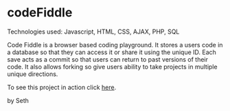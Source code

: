 # codeFiddle
Technologies used: Javascript, HTML, CSS, AJAX, PHP, SQL

Code Fiddle is a browser based coding playground. It stores a users code in a database so that they can access it or share it using the unique ID. Each save acts as a commit so that users can return to past versions of their code. It also allows forking so give users ability to take projects in multiple unique directions.

To see this project in action click <a href="http://ec2-52-34-213-191.us-west-2.compute.amazonaws.com/codeFiddle/CodePage.php" target="_blank">here</a>.

by Seth
